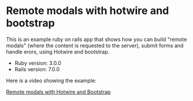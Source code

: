 # Remote modals with hotwire and bootstrap

This is an example ruby on rails app that shows how you can build "remote modals" (where the content is requested to the server), submit forms and handle erors, using Hotwire and bootstrap.

* Ruby version: 3.0.0
* Rails version: 7.0.0

Here is a video showing the example:

[Remote modals with Hotwire and Bootstrap](https://www.loom.com/share/bcc3514ebafc4665874098bf8386cd1f)
